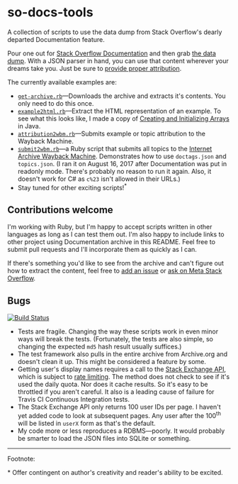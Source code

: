 # so-docs-tools
A collection of scripts to use the data dump from Stack Overflow's dearly departed Documentation feature.

Pour one out for [Stack Overflow Documentation](https://meta.stackoverflow.com/questions/354217/sunsetting-documentation) and then grab [the data dump](https://archive.org/details/documentation-dump.7z). With a JSON parser in hand, you can use that content wherever your dreams take you. Just be sure to [provide proper attribution](https://meta.stackoverflow.com/questions/355115/documentation-is-read-only-what-s-next).

The currently available examples are:

* [`get-archive.rb`](https://github.com/jericson/so-docs-tools/blob/master/examples/get-archive.rb)&mdash;Downloads the archive and extracts it's contents. You only need to do this once.
* [`example2html.rb`](https://github.com/jericson/so-docs-tools/blob/master/examples/example2html.rb)&mdash;Extract the HTML representation of an example. To see what this looks like, I made a copy of [Creating and Initializing Arrays](http://jericson.github.io/docs/java/creating-java-arrays.html) in Java.
* [`attribution2wbm.rb`](https://github.com/jericson/so-docs-tools/blob/master/examples/attribution2wbm.rb)&mdash;Submits example or topic attribution to the Wayback Machine.
* [`submit2wbm.rb`](https://github.com/jericson/so-docs-tools/blob/master/examples/submit2wbm.rb)&mdash;a Ruby script that submits all topics to the [Internet Archive Wayback Machine](https://web.archive.org/). Demonstrates how to use `doctags.json` and `topics.json`. (I ran it on August 16, 2017 after Documentation was put in readonly mode. There's probably no reason to run it again. Also, it doesn't work for C# as `c%23` isn't allowed in their URLs.)
* Stay tuned for other exciting scripts!<sup>*</sup>

## Contributions welcome

I'm working with Ruby, but I'm happy to accept scripts written in other languages as long as I can test them out. I'm also happy to include links to other project using Documentation archive in this README. Feel free to submit pull requests and I'll incorporate them as quickly as I can.

If there's something you'd like to see from the archive and can't figure out how to extract the content, feel free to [add an issue](https://github.com/jericson/so-docs-tools/issues) or [ask on Meta Stack Overflow](https://meta.stackoverflow.com/questions/ask?tags=documentation,discussion,archive).

## Bugs

[![Build Status](https://travis-ci.org/jericson/so-docs-tools.svg?branch=master)](https://travis-ci.org/jericson/so-docs-tools)

* Tests are fragile. Changing the way these scripts work in even minor ways will break the tests. (Fortunately, the tests are also simple, so changing the expected `md5` hash result usually suffices.)
* The test framework also pulls in the entire archive from Archive.org and doesn't clean it up. This might be considered a feature by some.
* Getting user's display names requires a call to the [Stack Exchange API](http://api.stackexchange.com/docs/users-by-ids), which is subject to [rate limiting](http://api.stackexchange.com/docs/throttle). The method does not check to see if it's used the daily quota. Nor does it cache results. So it's easy to be throttled if you aren't careful. It also is a leading cause of failure for Travis CI Continuous Integration tests.
* The Stack Exchange API only returns 100 user IDs per page. I haven't yet added code to look at subsequent pages. Any user after the 100<sup>th</sup> will be listed in `userX` form as that's the default.
* My code more or less reproduces a RDBMS&mdash;poorly. It would probably be smarter to load the JSON files into SQLite or something.

---
Footnote:

\* Offer contingent on author's creativity and reader's ability to be excited.

